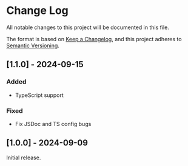 
# Change Log

All notable changes to this project will be documented in this file.

The format is based on [Keep a Changelog](https://keepachangelog.com/en/1.0.0/), and this project adheres to [Semantic Versioning](https://semver.org/spec/v2.0.0.html).

## [1.1.0] - 2024-09-15

### Added

- TypeScript support

### Fixed

- Fix JSDoc and TS config bugs

## [1.0.0] - 2024-09-09

Initial release.

